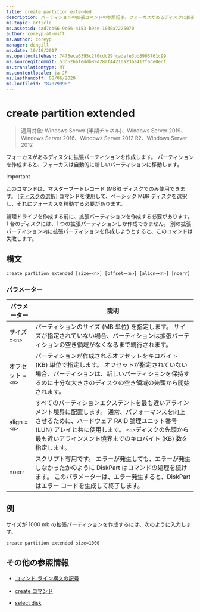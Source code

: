```yaml
---
title: create partition extended
description: パーティションの拡張コマンドの参照記事。フォーカスがあるディスクに拡張パーティションを作成します。
ms.topic: article
ms.assetid: 4ad7cb66-9c66-4153-b94e-1030a7225070
author: coreyp-at-msft
ms.author: coreyp
manager: dongill
ms.date: 10/16/2017
ms.openlocfilehash: 7475eca6395c2f0cdc29fcadefe3bb8905761c99
ms.sourcegitcommit: 53d526bfeddb89d28af44210a23ba417f6ce0ecf
ms.translationtype: MT
ms.contentlocale: ja-JP
ms.lasthandoff: 08/06/2020
ms.locfileid: "87879998"
---
```

# <a name="create-partition-extended"></a>create partition extended

> 適用対象: Windows Server (半期チャネル)、Windows Server 2019、Windows Server 2016、Windows Server 2012 R2、Windows Server 2012

フォーカスがあるディスクに拡張パーティションを作成します。 パーティションを作成すると、フォーカスは自動的に新しいパーティションに移動します。

>[!IMPORTANT]
> このコマンドは、マスターブートレコード (MBR) ディスクでのみ使用できます。 [[ディスクの選択](select-disk.md)] コマンドを使用して、ベーシック MBR ディスクを選択し、それにフォーカスを移動する必要があります。
>
> 論理ドライブを作成する前に、拡張パーティションを作成する必要があります。 1 台のディスクには、1 つの拡張パーティションしか作成できません。 別の拡張パーティション内に拡張パーティションを作成しようとすると、このコマンドは失敗します。

## <a name="syntax"></a>構文

```
create partition extended [size=<n>] [offset=<n>] [align=<n>] [noerr]
```

### <a name="parameters"></a>パラメーター

| パラメーター | 説明 |
| --------- | ----------- |
| サイズ =`<n>` | パーティションのサイズ (MB 単位) を指定します。 サイズが指定されていない場合、パーティションは拡張パーティションの空き領域がなくなるまで続行されます。 |
| オフセット =`<n>` | パーティションが作成されるオフセットをキロバイト (KB) 単位で指定します。 オフセットが指定されていない場合、パーティションは、新しいパーティションを保持するのに十分な大きさのディスクの空き領域の先頭から開始されます。 |
| align =`<n>` | すべてのパーティションエクステントを最も近いアラインメント境界に配置します。 通常、パフォーマンスを向上させるために、ハードウェア RAID 論理ユニット番号 (LUN) アレイと共に使用します。 `<n>`ディスクの先頭から最も近いアラインメント境界までのキロバイト (KB) 数を指定します。 |
| noerr | スクリプト専用です。 エラーが発生しても、エラーが発生しなかったかのように DiskPart はコマンドの処理を続けます。 このパラメーターは、エラー発生すると、DiskPart はエラー コードを生成して終了します。 |

## <a name="examples"></a>例

サイズが 1000 mb の拡張パーティションを作成するには、次のように入力します。

```
create partition extended size=1000
```

## <a name="additional-references"></a>その他の参照情報

- [コマンド ライン構文の記号](command-line-syntax-key.md)

- [create コマンド](create.md)

- [select disk](select-disk.md)

